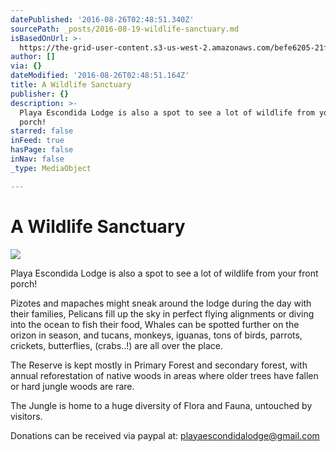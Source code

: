 ```yaml
---
datePublished: '2016-08-26T02:48:51.340Z'
sourcePath: _posts/2016-08-19-wildlife-sanctuary.md
isBasedOnUrl: >-
  https://the-grid-user-content.s3-us-west-2.amazonaws.com/befe6205-21f6-44fa-a02f-a488ed62d3c8.jpg
author: []
via: {}
dateModified: '2016-08-26T02:48:51.164Z'
title: A Wildlife Sanctuary
publisher: {}
description: >-
  Playa Escondida Lodge is also a spot to see a lot of wildlife from your front
  porch!
starred: false
inFeed: true
hasPage: false
inNav: false
_type: MediaObject

---
```

# A Wildlife Sanctuary
![](https://the-grid-user-content.s3-us-west-2.amazonaws.com/befe6205-21f6-44fa-a02f-a488ed62d3c8.jpg)

Playa Escondida Lodge is also a spot to see a lot of wildlife from your front porch!

Pizotes and mapaches might sneak around the lodge during the day with their families, Pelicans fill up the sky in perfect flying alignments or diving into the ocean to fish their food, Whales can be spotted further on the orizon in season, and tucans, monkeys, iguanas, tons of birds, parrots, crickets, butterflies, (crabs..!) are all over the place.

The Reserve is kept mostly in Primary Forest and secondary forest, with annual reforestation of native woods in areas where older trees have fallen or hard jungle woods are rare.

The Jungle is home to a huge diversity of Flora and Fauna, untouched by visitors.

Donations can be received via paypal at: playaescondidalodge@gmail.com